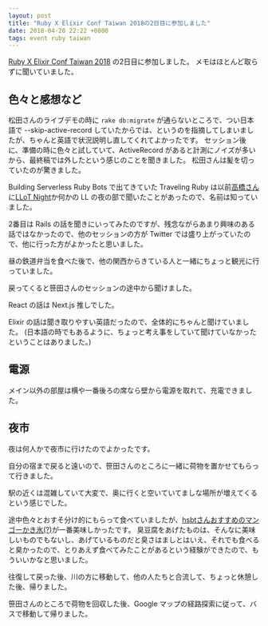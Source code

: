 ```yaml
---
layout: post
title: "Ruby X Elixir Conf Taiwan 2018の2日目に参加しました"
date: 2018-04-28 22:22 +0800
tags: event ruby taiwan
---
```

[Ruby X Elixir Conf Taiwan 2018](https://2018.rubyconf.tw/) の2日目に参加しました。
メモはほとんど取らずに聞いていました。

<!--more-->

## 色々と感想など

松田さんのライブデモの時に `rake db:migrate` が通らないところで、つい日本語で --skip-active-record していたからでは、というのを指摘してしまいましたが、ちゃんと英語で状況説明し直してくれてよかったです。
セッション後に、準備の時に色々と試していて、ActiveRecord があると計測にノイズが多いから、最終稿では外したという感じのことを聞きました。
松田さんは髪を切っていたのが驚きました。

Building Serverless Ruby Bots で出てきていた Traveling Ruby は以前[高橋さん](https://github.com/takahashim)に[LLoT Night](http://ll.jus.or.jp/2016/)か何かの LL の夜の部で聞いたことがあったので、名前は知っていました。

2番目は Rails の話を聞きにいってみたのですが、残念ながらあまり興味のある話ではなかったので、他のセッションの方が Twitter では盛り上がっていたので、他に行った方がよかったと思いました。

昼の鉄道弁当を食べた後で、他の関西からきている人と一緒にちょっと観光に行っていました。

戻ってくると笹田さんのセッションの途中から聞けました。

React の話は Next.js 推しでした。

Elixir の話は聞き取りやすい英語だったので、全体的にちゃんと聞けていました。
(日本語の時でもあるように、ちょっと考え事をしていて聞けていなかったということはありました。)

## 電源

メイン以外の部屋は横や一番後ろの席なら壁から電源を取れて、充電できました。

## 夜市

夜は何人かで夜市に行けたのでよかったです。

自分の宿まで戻ると遠いので、笹田さんのところに一緒に荷物を置かせてもらって行きました。

駅の近くは混雑していて大変で、奥に行くと空いていてましな場所が増えてくるという感じでした。

途中色々とおすそ分け的にもらって食べていましたが、[hsbtさんおすすめのマンゴーかき氷(?)](https://twitter.com/hsbt/status/990191430701170688)が一番美味しかったです。
臭豆腐をあげたものは、そんなに美味しいものでもないし、あげているものだと臭さはましとはいえ、それでも食べると臭かったので、とりあえず食べてみたことがあるという経験ができたので、もういいかなと思いました。

往復して戻った後、川の方に移動して、他の人たちと合流して、ちょっと休憩した後、帰りました。

笹田さんのところで荷物を回収した後、Google マップの経路探索に従って、バスで移動して帰りました。

